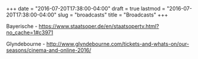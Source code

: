 +++
date = "2016-07-20T17:38:00-04:00"
draft = true
lastmod = "2016-07-20T17:38:00-04:00"
slug = "broadcasts"
title = "Broadcasts"
+++

Bayerische - https://www.staatsoper.de/en/staatsopertv.html?no_cache=1#c3971

Glyndebourne - http://www.glyndebourne.com/tickets-and-whats-on/our-seasons/cinema-and-online-2016/

